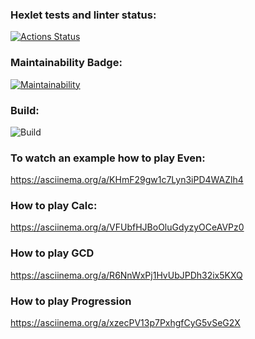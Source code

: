### Hexlet tests and linter status:
[![Actions Status](https://github.com/ellonka/java-project-lvl1/workflows/hexlet-check/badge.svg)](https://github.com/ellonka/java-project-lvl1/actions)

### Maintainability Badge:
[![Maintainability](https://api.codeclimate.com/v1/badges/a99a88d28ad37a79dbf6/maintainability)](https://codeclimate.com/github/codeclimate/codeclimate/maintainability)

### Build:
![Build](https://github.com/ellonka/java-project-lvl1/actions/workflows/build-for-actions/badge.svg)

### To watch an example how to play Even:
https://asciinema.org/a/KHmF29gw1c7Lyn3iPD4WAZlh4

### How to play Calc:
https://asciinema.org/a/VFUbfHJBoOluGdyzyOCeAVPz0

### How to play GCD
https://asciinema.org/a/R6NnWxPj1HvUbJPDh32ix5KXQ

### How to play Progression
https://asciinema.org/a/xzecPV13p7PxhgfCyG5vSeG2X
